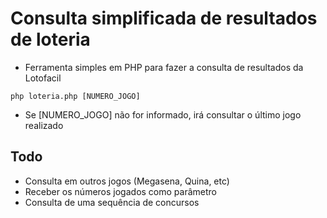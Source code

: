 # Consulta simplificada de resultados de loteria

- Ferramenta simples em PHP para fazer a consulta de resultados da Lotofacil

```
php loteria.php [NUMERO_JOGO]
```

 - Se [NUMERO_JOGO] não for informado, irá consultar o último jogo realizado


## Todo

- Consulta em outros jogos (Megasena, Quina, etc)
- Receber os números jogados como parâmetro
- Consulta de uma sequência de concursos
